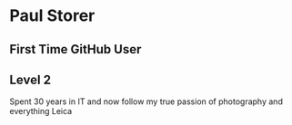 # Paul Storer
## 	First Time GitHub User
## 	Level 2

Spent 30 years in IT and now follow my true passion of photography and everything Leica
